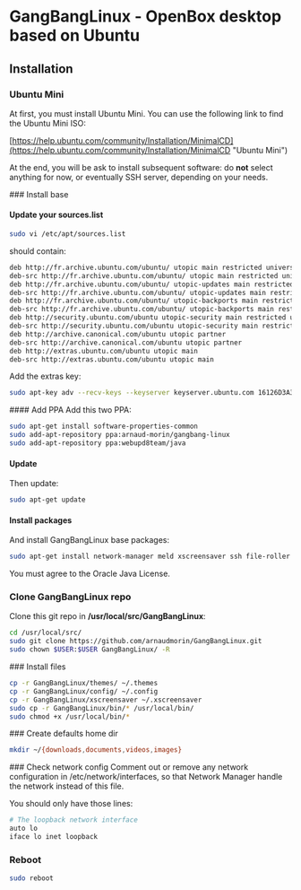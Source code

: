 # GangBangLinux - OpenBox desktop based on Ubuntu

## Installation

### Ubuntu Mini

At first, you must install Ubuntu Mini. You can use the following link to find the Ubuntu Mini ISO:

[https://help.ubuntu.com/community/Installation/MinimalCD](https://help.ubuntu.com/community/Installation/MinimalCD "Ubuntu Mini")

At the end, you will be ask to install subsequent software: do **not** select anything for now, or eventually SSH server, depending on your needs.

### Install base

#### Update your sources.list

```bash
sudo vi /etc/apt/sources.list
```

should contain:

```bash
deb http://fr.archive.ubuntu.com/ubuntu/ utopic main restricted universe multiverse
deb-src http://fr.archive.ubuntu.com/ubuntu/ utopic main restricted universe multiverse
deb http://fr.archive.ubuntu.com/ubuntu/ utopic-updates main restricted universe multiverse
deb-src http://fr.archive.ubuntu.com/ubuntu/ utopic-updates main restricted universe multiverse
deb http://fr.archive.ubuntu.com/ubuntu/ utopic-backports main restricted universe multiverse
deb-src http://fr.archive.ubuntu.com/ubuntu/ utopic-backports main restricted universe multiverse
deb http://security.ubuntu.com/ubuntu utopic-security main restricted universe multiverse
deb-src http://security.ubuntu.com/ubuntu utopic-security main restricted universe multiverse
deb http://archive.canonical.com/ubuntu utopic partner
deb-src http://archive.canonical.com/ubuntu utopic partner
deb http://extras.ubuntu.com/ubuntu utopic main
deb-src http://extras.ubuntu.com/ubuntu utopic main
```

Add the extras key:

```bash
sudo apt-key adv --recv-keys --keyserver keyserver.ubuntu.com 16126D3A3E5C1192
```

#### Add PPA
Add this two PPA:

```bash
sudo apt-get install software-properties-common
sudo add-apt-repository ppa:arnaud-morin/gangbang-linux
sudo add-apt-repository ppa:webupd8team/java
```

#### Update
Then update:

```bash
sudo apt-get update
```

#### Install packages
And install GangBangLinux base packages:

```bash
sudo apt-get install network-manager meld xscreensaver ssh file-roller gksu viewnior xfce4-screenshooter pavucontrol gstreamer1.0-plugins-bad xfburn libav-tools galculator evince libreoffice inkscape gparted unetbootin mbr arandr system-config-printer-gnome synaptic xfce4-battery-plugin xinit openbox xdm tint2 terminator git nitrogen pcmanfm geany vlc htop suckless-tools gimp chromium-browser firefox thunderbird gstreamer0.10-nice gstreamer0.10-plugins-base gstreamer0.10-plugins-good gstreamer0.10-x pidgin filezilla transmission gmrun lxappearance lxde-icon-theme xfce4-power-manager xfce4-notifyd xfce4-volumed conky cups language-pack-en language-pack-en-base language-pack-fr language-pack-fr-base language-pack-gnome-en language-pack-gnome-en-base language-pack-gnome-fr language-pack-gnome-fr-base obmenu oneko pnmixer xterm zenity oracle-java8-installer adobe-flashplugin vim gsimplecal
```

You must agree to the Oracle Java License.

### Clone GangBangLinux repo

Clone this git repo in **/usr/local/src/GangBangLinux**:

```bash
cd /usr/local/src/
sudo git clone https://github.com/arnaudmorin/GangBangLinux.git
sudo chown $USER:$USER GangBangLinux/ -R
```

### Install files

```bash
cp -r GangBangLinux/themes/ ~/.themes
cp -r GangBangLinux/config/ ~/.config
cp -r GangBangLinux/xscreensaver ~/.xscreensaver
sudo cp -r GangBangLinux/bin/* /usr/local/bin/
sudo chmod +x /usr/local/bin/*
```

### Create defaults home dir

```bash
mkdir ~/{downloads,documents,videos,images}
```

### Check network config
Comment out or remove any network configuration in /etc/network/interfaces, so that Network Manager handle the network instead of this file.

You should only have those lines:

```bash
# The loopback network interface
auto lo
iface lo inet loopback
```

### Reboot

```bash
sudo reboot
```
